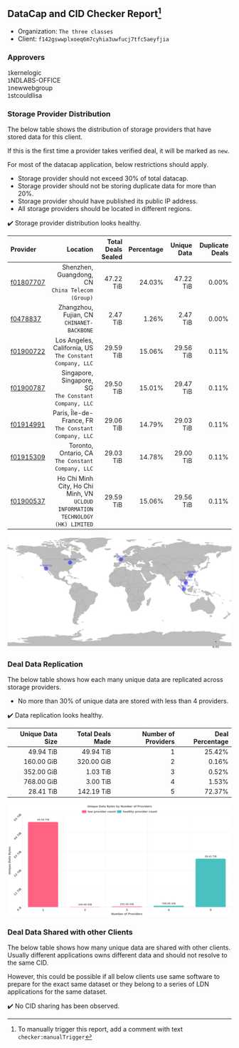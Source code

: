 ## DataCap and CID Checker Report[^1]
 - Organization: `The three classes`
 - Client: `f142gswwplxoeq6m7cyhia3uwfucj7tfc5aeyfjia`
### Approvers
`1`kernelogic<br/>`1`NDLABS-OFFICE<br/>`1`newwebgroup<br/>`1`stcouldlisa

### Storage Provider Distribution
The below table shows the distribution of storage providers that have stored data for this client.

If this is the first time a provider takes verified deal, it will be marked as `new`.

For most of the datacap application, below restrictions should apply.
 - Storage provider should not exceed 30% of total datacap.
 - Storage provider should not be storing duplicate data for more than 20%.
 - Storage provider should have published its public IP address.
 - All storage providers should be located in different regions.

✔️ Storage provider distribution looks healthy.

| Provider                                              |                                                                           Location | Total Deals Sealed | Percentage | Unique Data | Duplicate Deals |
| :---------------------------------------------------- | ---------------------------------------------------------------------------------: | -----------------: | ---------: | ----------: | --------------: |
| [f01807707](https://filfox.info/en/address/f01807707) |                                Shenzhen, Guangdong, CN<br/>`China Telecom (Group)` |          47.22 TiB |     24.03% |   47.22 TiB |           0.00% |
| [f0478837](https://filfox.info/en/address/f0478837)   |                                      Zhangzhou, Fujian, CN<br/>`CHINANET-BACKBONE` |           2.47 TiB |      1.26% |    2.47 TiB |           0.00% |
| [f01900722](https://filfox.info/en/address/f01900722) |                        Los Angeles, California, US<br/>`The Constant Company, LLC` |          29.59 TiB |     15.06% |   29.56 TiB |           0.11% |
| [f01900787](https://filfox.info/en/address/f01900787) |                           Singapore, Singapore, SG<br/>`The Constant Company, LLC` |          29.50 TiB |     15.01% |   29.47 TiB |           0.11% |
| [f01914991](https://filfox.info/en/address/f01914991) |                           Paris, Île-de-France, FR<br/>`The Constant Company, LLC` |          29.06 TiB |     14.79% |   29.03 TiB |           0.11% |
| [f01915309](https://filfox.info/en/address/f01915309) |                               Toronto, Ontario, CA<br/>`The Constant Company, LLC` |          29.03 TiB |     14.78% |   29.00 TiB |           0.11% |
| [f01900537](https://filfox.info/en/address/f01900537) | Ho Chi Minh City, Ho Chi Minh, VN<br/>`UCLOUD INFORMATION TECHNOLOGY (HK) LIMITED` |          29.59 TiB |     15.06% |   29.56 TiB |           0.11% |

![Provider Distribution](https://raw.githubusercontent.com/data-preservation-programs/filplus-checker-assets/main/filecoin-project/filecoin-plus-large-datasets/issues/1035/1673636692329.png)
### Deal Data Replication
The below table shows how each many unique data are replicated across storage providers.
- No more than 30% of unique data are stored with less than 4 providers.

✔️ Data replication looks healthy.

| Unique Data Size | Total Deals Made | Number of Providers | Deal Percentage |
| ---------------: | ---------------: | ------------------: | --------------: |
|        49.94 TiB |        49.94 TiB |                   1 |          25.42% |
|       160.00 GiB |       320.00 GiB |                   2 |           0.16% |
|       352.00 GiB |         1.03 TiB |                   3 |           0.52% |
|       768.00 GiB |         3.00 TiB |                   4 |           1.53% |
|        28.41 TiB |       142.19 TiB |                   5 |          72.37% |

![Replication Distribution](https://raw.githubusercontent.com/data-preservation-programs/filplus-checker-assets/main/filecoin-project/filecoin-plus-large-datasets/issues/1035/1673636693074.png)
### Deal Data Shared with other Clients
The below table shows how many unique data are shared with other clients.
Usually different applications owns different data and should not resolve to the same CID.

However, this could be possible if all below clients use same software to prepare for the exact same dataset or they belong to a series of LDN applications for the same dataset.

✔️ No CID sharing has been observed.

[^1]: To manually trigger this report, add a comment with text `checker:manualTrigger`
